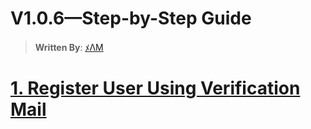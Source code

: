 # V1.0.6—Step-by-Step Guide

> **Written By**: [ﾒΛM](https://github.com/Subham-Maity)

# [1. Register User Using Verification Mail ]()



